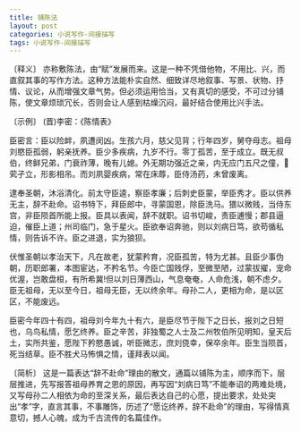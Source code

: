 ```yaml
---
title: 铺陈法
layout: post
categories: 小说写作-间接描写
tags: 小说写作-间接描写
---
```


〔释义〕 亦称敷陈法，由“赋”发展而来。这是一种不凭借他物，不用比、兴，而直叙其事的写作方法。这种方法能朴实自然、细致详尽地叙事、写景、状物、抒情、议论，从而增强文章气势。但必须运用恰当，又有真切的感受，不可过分铺陈，使文章烦琐冗长，否则会让人感到枯燥沉闷，最好结合使用比兴手法。

〔示例〕 (晋)李密：《陈情表》

臣密言：臣以险衅，夙遭闵凶。生孩六月，慈父见背；行年四岁，舅夺母志。祖母刘愍臣孤弱，躬亲抚养。臣少多疾病，九岁不行。零丁孤苦，至于成立。既无叔伯，终鲜兄弟，门衰祚薄，晚有儿媳。外无期功强近之亲，内无应门五尺之僮，𦬮䒯孑立，形影相吊。而刘夙婴疾病，常在床蓐，臣侍汤药，未曾废离。

逮奉圣朝，沐浴清化。前太守臣逵，察臣孝廉；后刺史臣蒙，举臣秀才。臣以供养无主，辞不赴命。诏书特下，拜臣郎中，寻蒙国恩，除臣洗马。猥以微贱，当侍东宫，非臣陨首所能上报。臣具以表闻，辞不就职。诏书切峻，责臣逋慢；郡县逼迫，催臣上道；州司临门，急于星火。臣欲奉诏奔驰，则以刘病日笃，欲苟循私情，则告诉不许。臣之进退，实为狼狈。

伏惟圣朝以孝治天下，凡在故老，犹蒙矜育，况臣孤苦，特为尤甚。且臣少事伪朝，历职郎署，本图宦达，不矜名节。今臣亡国贱俘，至微至陋，过蒙拔擢，宠命优渥，岂敢盘桓，有所希冀!但以刘日薄西山，气息奄奄，人命危浅，朝不虑夕。臣无祖母，无以至今日，祖母无臣，无以终余年。母孙二人，更相为命，是以区区，不能废远。

臣密今年四十有四，祖母刘今年九十有六，是臣尽节于陛下之日长，报刘之日短也，乌鸟私情，愿乞终养。臣之辛苦，非独蜀之人士及二州牧伯所见明知，皇天后土，实所共鉴，愿陛下矜愍愚诚，听臣微志，庶刘侥幸，保卒余年。臣生当陨首，死当结草。臣不胜犬马怖惧之情，谨拜表以闻。

〔简析〕 这是一篇表达“辞不赴命”理由的散文，通篇以铺陈为主，顺序而下，层层推进，先写报答祖母养育之恩的原因，再写因“刘病日笃”不能奉诏的两难处境，又写母孙二人相依为命的至深关系，最后表达自己的心愿，提出要求，处处突出“孝”字，直言其事，不事雕饰，历述了“愿讫终养，辞不赴命”的理由，写得情真意切，撼人心魄，成为千古流传的名篇佳作。 